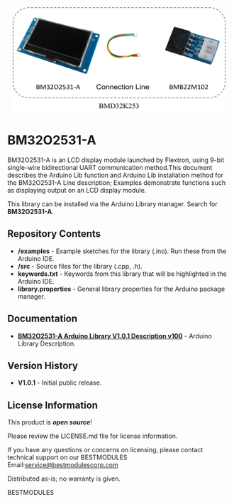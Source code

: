 <div align=center>
<img src="https://github.com/BestModules-Libraries/img/blob/main/BMD32K253_V1.0.png" width="480" height="240"> 
</div> 

BM32O2531-A
===========================================================

BM32O2531-A is an LCD display module launched by Flextron, using 9-bit single-wire bidirectional UART communication method.This document describes the Arduino Lib function and Arduino Lib installation method for the BM32O2531-A Line description; Examples demonstrate functions such as displaying output on an LCD display module.

This library can be installed via the Arduino Library manager. Search for **BM32O2531-A**. 

Repository Contents
-------------------

* **/examples** - Example sketches for the library (.ino). Run these from the Arduino IDE. 
* **/src** - Source files for the library (.cpp, .h).
* **keywords.txt** - Keywords from this library that will be highlighted in the Arduino IDE. 
* **library.properties** - General library properties for the Arduino package manager. 

Documentation 
-------------------

* **[BM32O2531-A Arduino Library V1.0.1 Description v100]( https://www.bestmodulescorp.com/bm32o2531-a.html#tab-product2 )** - Arduino Library Description.

Version History  
-------------------

* **V1.0.1** - Initial public release.

License Information
-------------------

This product is _**open source**_! 

Please review the LICENSE.md file for license information. 

If you have any questions or concerns on licensing, please contact technical support on our BESTMODULES Email:service@bestmodulescorp.com

Distributed as-is; no warranty is given.

BESTMODULES
